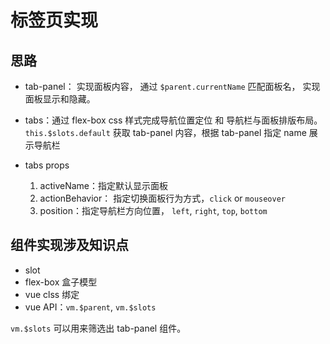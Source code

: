 # 标签页实现

## 思路

- tab-panel： 实现面板内容， 通过 `$parent.currentName` 匹配面板名， 实现面板显示和隐藏。

- tabs：通过 flex-box css 样式完成导航位置定位 和 导航栏与面板排版布局。
  `this.$slots.default` 获取 tab-panel 内容，根据 tab-panel 指定 name 展示导航栏

- tabs props

  1. activeName：指定默认显示面板
  2. actionBehavior： 指定切换面板行为方式，`click` or `mouseover`
  3. position：指定导航栏方向位置， `left`, `right`, `top`, `bottom`

## 组件实现涉及知识点

- slot
- flex-box 盒子模型
- vue clss 绑定
- vue API：`vm.$parent`, `vm.$slots`

`vm.$slots` 可以用来筛选出 tab-panel 组件。
